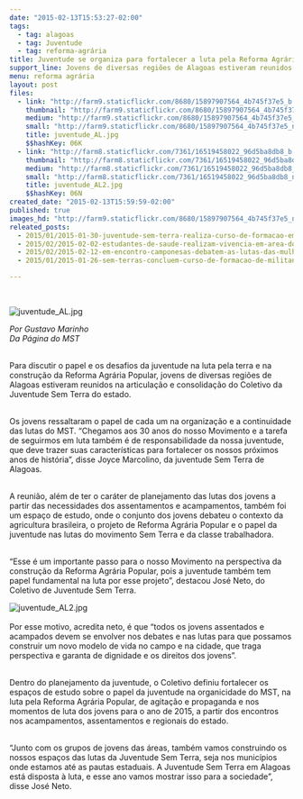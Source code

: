 ```yaml
---
date: "2015-02-13T15:53:27-02:00"
tags:
  - tag: alagoas
  - tag: Juventude
  - tag: reforma-agrária
title: Juventude se organiza para fortalecer a luta pela Reforma Agrária Popular
support_line: Jovens de diversas regiões de Alagoas estiveram reunidos na articulação e consolidação do Coletivo da Juventude Sem Terra do estado.
menu: reforma agrária
layout: post
files:
  - link: "http://farm9.staticflickr.com/8680/15897907564_4b745f37e5_b.jpg"
    thumbnail: "http://farm9.staticflickr.com/8680/15897907564_4b745f37e5_t.jpg"
    medium: "http://farm9.staticflickr.com/8680/15897907564_4b745f37e5_z.jpg"
    small: "http://farm9.staticflickr.com/8680/15897907564_4b745f37e5_n.jpg"
    title: juventude_AL.jpg
    $$hashKey: 06K
  - link: "http://farm8.staticflickr.com/7361/16519458022_96d5ba8db8_b.jpg"
    thumbnail: "http://farm8.staticflickr.com/7361/16519458022_96d5ba8db8_t.jpg"
    medium: "http://farm8.staticflickr.com/7361/16519458022_96d5ba8db8_z.jpg"
    small: "http://farm8.staticflickr.com/7361/16519458022_96d5ba8db8_n.jpg"
    title: juventude_AL2.jpg
    $$hashKey: 06N
created_date: "2015-02-13T15:59:59-02:00"
published: true
images_hd: "http://farm9.staticflickr.com/8680/15897907564_4b745f37e5_n.jpg"
releated_posts:
  - 2015/01/2015-01-30-juventude-sem-terra-realiza-curso-de-formacao-em-veranopolis.md
  - 2015/02/2015-02-02-estudantes-de-saude-realizam-vivencia-em-area-do-mst-em-alagoas.md
  - 2015/02/2015-02-12-em-encontro-camponesas-debatem-as-lutas-das-mulheres-em-alagoas.md
  - 2015/01/2015-01-26-sem-terras-concluem-curso-de-formacao-de-militantes-em-alagoas.md

---
```

<p>&nbsp;</p>

<p><img alt="juventude_AL.jpg" src="http://farm9.staticflickr.com/8680/15897907564_4b745f37e5_b.jpg" /></p>

<p><em>Por Gustavo Marinho<br />
Da P&aacute;gina do MST</em></p>

<p><br />
Para discutir o papel e os desafios da juventude na luta pela terra e na constru&ccedil;&atilde;o da Reforma Agr&aacute;ria Popular,&nbsp;jovens de diversas regi&otilde;es de Alagoas&nbsp;estiveram reunidos na articula&ccedil;&atilde;o e consolida&ccedil;&atilde;o do Coletivo da Juventude Sem Terra do estado.</p>

<p><br />
Os jovens ressaltaram o papel de cada um na organiza&ccedil;&atilde;o e a continuidade das lutas do MST.&nbsp;&ldquo;Chegamos aos 30 anos do nosso Movimento e a tarefa de seguirmos em luta tamb&eacute;m &eacute; de responsabilidade da nossa juventude, que deve trazer suas caracter&iacute;sticas para fortalecer os nossos pr&oacute;ximos anos de hist&oacute;ria&rdquo;, disse Joyce Marcolino, da juventude Sem Terra de Alagoas.</p>

<p><br />
A reuni&atilde;o, al&eacute;m de ter o car&aacute;ter de planejamento das lutas dos jovens a partir das necessidades dos assentamentos e acampamentos, tamb&eacute;m foi um espa&ccedil;o de estudo, onde o conjunto dos jovens debateu o contexto da agricultura brasileira, o projeto de Reforma Agr&aacute;ria Popular e o papel da juventude nas lutas do movimento Sem Terra e da classe trabalhadora.</p>

<p><br />
&ldquo;Esse &eacute; um importante passo para o nosso Movimento na perspectiva da constru&ccedil;&atilde;o da Reforma Agr&aacute;ria Popular, pois a juventude tamb&eacute;m tem papel fundamental na luta por esse projeto&rdquo;, destacou Jos&eacute; Neto, do Coletivo de Juventude Sem Terra.</p>

<p><img alt="juventude_AL2.jpg" src="http://farm8.staticflickr.com/7361/16519458022_96d5ba8db8_b.jpg" /><br />
<br />
Por esse motivo, acredita neto, &eacute; que &ldquo;todos os jovens assentados e acampados devem se envolver nos debates e nas lutas para que possamos construir um novo modelo de vida no campo e na cidade, que traga perspectiva e garanta de dignidade e os direitos dos jovens&rdquo;.</p>

<p><br />
Dentro do planejamento da juventude, o Coletivo definiu fortalecer os espa&ccedil;os de estudo sobre o papel da juventude na organicidade do MST, na luta pela Reforma Agr&aacute;ria Popular, de agita&ccedil;&atilde;o e propaganda e nos momentos de luta dos jovens para o ano de 2015, a partir dos encontros nos acampamentos, assentamentos e regionais do estado.</p>

<p><br />
&ldquo;Junto com os grupos de jovens das &aacute;reas, tamb&eacute;m vamos construindo os nossos espa&ccedil;os das lutas da Juventude Sem Terra, seja nos munic&iacute;pios onde estamos at&eacute; as pautas estaduais. A Juventude Sem Terra em Alagoas est&aacute; disposta &agrave; luta, e esse ano vamos mostrar isso para a sociedade&rdquo;, disse Jos&eacute; Neto.</p>
